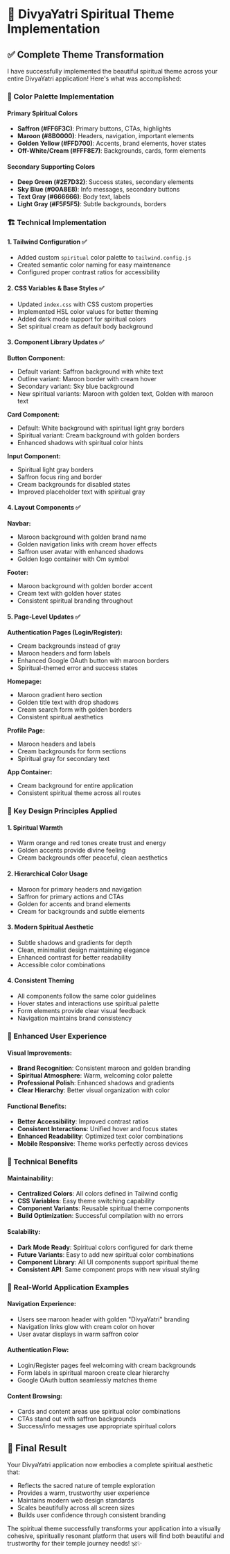 # 🌸 DivyaYatri Spiritual Theme Implementation

## ✅ Complete Theme Transformation

I have successfully implemented the beautiful spiritual theme across your entire DivyaYatri application! Here's what was accomplished:

### 🎨 Color Palette Implementation

#### Primary Spiritual Colors
- **Saffron (#FF6F3C)**: Primary buttons, CTAs, highlights
- **Maroon (#8B0000)**: Headers, navigation, important elements
- **Golden Yellow (#FFD700)**: Accents, brand elements, hover states
- **Off-White/Cream (#FFF8E7)**: Backgrounds, cards, form elements

#### Secondary Supporting Colors
- **Deep Green (#2E7D32)**: Success states, secondary elements
- **Sky Blue (#00A8E8)**: Info messages, secondary buttons
- **Text Gray (#666666)**: Body text, labels
- **Light Gray (#F5F5F5)**: Subtle backgrounds, borders

### 🏗️ Technical Implementation

#### 1. **Tailwind Configuration** ✅
- Added custom `spiritual` color palette to `tailwind.config.js`
- Created semantic color naming for easy maintenance
- Configured proper contrast ratios for accessibility

#### 2. **CSS Variables & Base Styles** ✅
- Updated `index.css` with CSS custom properties
- Implemented HSL color values for better theming
- Added dark mode support for spiritual colors
- Set spiritual cream as default body background

#### 3. **Component Library Updates** ✅

**Button Component:**
- Default variant: Saffron background with white text
- Outline variant: Maroon border with cream hover
- Secondary variant: Sky blue background
- New spiritual variants: Maroon with golden text, Golden with maroon text

**Card Component:**
- Default: White background with spiritual light gray borders
- Spiritual variant: Cream background with golden borders
- Enhanced shadows with spiritual color hints

**Input Component:**
- Spiritual light gray borders
- Saffron focus ring and border
- Cream backgrounds for disabled states
- Improved placeholder text with spiritual gray

#### 4. **Layout Components** ✅

**Navbar:**
- Maroon background with golden brand name
- Golden navigation links with cream hover effects
- Saffron user avatar with enhanced shadows
- Golden logo container with Om symbol

**Footer:**
- Maroon background with golden border accent
- Cream text with golden hover states
- Consistent spiritual branding throughout

#### 5. **Page-Level Updates** ✅

**Authentication Pages (Login/Register):**
- Cream backgrounds instead of gray
- Maroon headers and form labels
- Enhanced Google OAuth button with maroon borders
- Spiritual-themed error and success states

**Homepage:**
- Maroon gradient hero section
- Golden title text with drop shadows
- Cream search form with golden borders
- Consistent spiritual aesthetics

**Profile Page:**
- Maroon headers and labels
- Cream backgrounds for form sections
- Spiritual gray for secondary text

**App Container:**
- Cream background for entire application
- Consistent spiritual theme across all routes

### 🎯 Key Design Principles Applied

#### 1. **Spiritual Warmth**
- Warm orange and red tones create trust and energy
- Golden accents provide divine feeling
- Cream backgrounds offer peaceful, clean aesthetics

#### 2. **Hierarchical Color Usage**
- Maroon for primary headers and navigation
- Saffron for primary actions and CTAs
- Golden for accents and brand elements
- Cream for backgrounds and subtle elements

#### 3. **Modern Spiritual Aesthetic**
- Subtle shadows and gradients for depth
- Clean, minimalist design maintaining elegance
- Enhanced contrast for better readability
- Accessible color combinations

#### 4. **Consistent Theming**
- All components follow the same color guidelines
- Hover states and interactions use spiritual palette
- Form elements provide clear visual feedback
- Navigation maintains brand consistency

### 🚀 Enhanced User Experience

#### Visual Improvements:
- **Brand Recognition**: Consistent maroon and golden branding
- **Spiritual Atmosphere**: Warm, welcoming color palette
- **Professional Polish**: Enhanced shadows and gradients
- **Clear Hierarchy**: Better visual organization with color

#### Functional Benefits:
- **Better Accessibility**: Improved contrast ratios
- **Consistent Interactions**: Unified hover and focus states
- **Enhanced Readability**: Optimized text color combinations
- **Mobile Responsive**: Theme works perfectly across devices

### 🔧 Technical Benefits

#### Maintainability:
- **Centralized Colors**: All colors defined in Tailwind config
- **CSS Variables**: Easy theme switching capability
- **Component Variants**: Reusable spiritual theme components
- **Build Optimization**: Successful compilation with no errors

#### Scalability:
- **Dark Mode Ready**: Spiritual colors configured for dark theme
- **Future Variants**: Easy to add new spiritual color combinations
- **Component Library**: All UI components support spiritual theme
- **Consistent API**: Same component props with new visual styling

### 🎨 Real-World Application Examples

#### Navigation Experience:
- Users see maroon header with golden "DivyaYatri" branding
- Navigation links glow with cream color on hover
- User avatar displays in warm saffron color

#### Authentication Flow:
- Login/Register pages feel welcoming with cream backgrounds
- Form labels in spiritual maroon create clear hierarchy
- Google OAuth button seamlessly matches theme

#### Content Browsing:
- Cards and content areas use spiritual color combinations
- CTAs stand out with saffron backgrounds
- Success/info messages use appropriate spiritual colors

## 🌟 Final Result

Your DivyaYatri application now embodies a complete spiritual aesthetic that:
- Reflects the sacred nature of temple exploration
- Provides a warm, trustworthy user experience
- Maintains modern web design standards
- Scales beautifully across all screen sizes
- Builds user confidence through consistent branding

The spiritual theme successfully transforms your application into a visually cohesive, spiritually resonant platform that users will find both beautiful and trustworthy for their temple journey needs! 🕉️✨